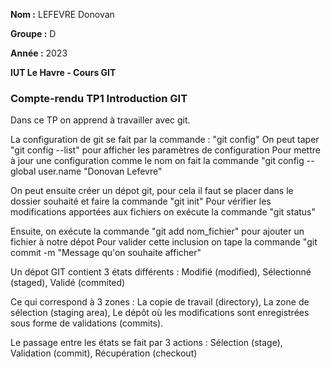 **Nom :** LEFEVRE Donovan

**Groupe :** D

**Année :** 2023

**IUT Le Havre - Cours GIT**

### Compte-rendu TP1 Introduction GIT

Dans ce TP on apprend à travailler avec git.

La configuration de git se fait par la commande : "git config"
On peut taper "git config --list" pour afficher les paramètres de configuration
Pour mettre à jour une configuration comme le nom on fait la commande "git config --global user.name "Donovan Lefevre"

On peut ensuite créer un dépot git, pour cela il faut se placer dans le dossier souhaité et faire la commande "git init"
Pour vérifier les modifications apportées aux fichiers on exécute la commande "git status"

Ensuite, on exécute la commande "git add nom_fichier" pour ajouter un fichier à notre dépot
Pour valider cette inclusion on tape la commande "git commit -m "Message qu'on souhaite afficher"

Un dépot GIT contient 3 états différents : 
Modifié (modified), Sélectionné (staged), Validé (commited)

Ce qui correspond à 3 zones : 
La copie de travail (directory), La zone de sélection (staging area), Le dépôt où les modifications sont enregistrées sous forme de validations (commits).

Le passage entre les états se fait par 3 actions :
Sélection (stage), Validation (commit), Récupération (checkout) 